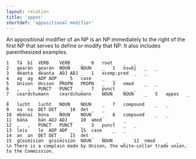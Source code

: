 ```yaml
---
layout: relation
title: 'appos'
shortdef: 'appositional modifier'
---
```


An appositional modifier of an NP is an NP immediately to the right of the first NP that serves to define or modify that NP. It also includes parenthesized examples.


~~~ sdparse
1	Tá	bí	VERB	VERB	_	0	root	_	_
2	gearán	gearán	NOUN	NOUN	_	1	nsubj	_	_
3	déanta	déanta	ADJ	ADJ	_	1	xcomp:pred	_	_
4	ag	ag	ADP	ADP	_	5	case	_	_
5	Unison	Unison	PROPN	PROPN	_	3	nmod	_	_
6	,	,	PUNCT	PUNCT	_	7	punct	_	_
7	ceardchumann	ceardchumann	NOUN	NOUN	_	5	appos	_	_
8	lucht	lucht	NOUN	NOUN	_	7	compound	_	_
9	na	na	DET	DET	_	10	det	_	_
10	mbónaí	bóna	NOUN	NOUN	_	8	compound	_	_
11	bána	bán	ADJ	ADJ	_	10	amod	_	_
12	,	,	PUNCT	PUNCT	_	3	punct	_	_
13	leis	le	ADP	ADP	_	15	case	_	_
14	an	an	DET	DET	_	15	det	_	_
15	gCoimisiún	gcoimisiún	NOUN	NOUN	_	12	nmod	_	_
\n There is a complain made by Unison, the white-collar trade union, to the Commission.
~~~
